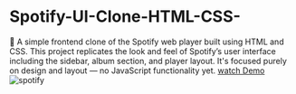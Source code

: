 # Spotify-UI-Clone-HTML-CSS-
🎵 A simple frontend clone of the Spotify web player built using HTML and CSS.
This project replicates the look and feel of Spotify’s user interface including the sidebar, album section, and player layout.
It's focused purely on design and layout — no JavaScript functionality yet.
[watch Demo](https://youtu.be/eeU9IRQWBPg)
![spotify](https://github.com/user-attachments/assets/b2427182-a149-4a80-a687-cf7426f19bd1)

